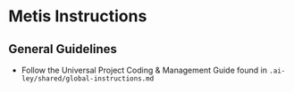 # Metis Instructions

## General Guidelines

- Follow the Universal Project Coding & Management Guide found in `.ai-ley/shared/global-instructions.md`
